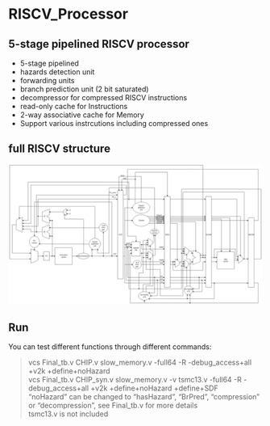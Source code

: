 # RISCV_Processor
## 5-stage pipelined RISCV processor
* 5-stage pipelined
* hazards detection unit
* forwarding units
* branch prediction unit (2 bit saturated)
* decompressor for compressed RISCV instructions
* read-only cache for Instructions
* 2-way associative cache for Memory
* Support various instrcutions including compressed ones
## full RISCV structure
![](RISCV_structure.jpg)
## Run
You can test different functions through different commands:  
> vcs Final_tb.v CHIP.v slow_memory.v -full64 -R -debug_access+all +v2k +define+noHazard  
> vcs Final_tb.v CHIP_syn.v slow_memory.v -v tsmc13.v -full64 -R -debug_access+all +v2k +define+noHazard +define+SDF  
> “noHazard” can be changed to “hasHazard”, “BrPred”, “compression” or “decompression”, see Final_tb.v for more details  
> tsmc13.v is not included  
